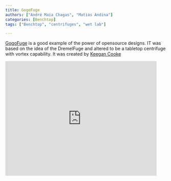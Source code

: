 ```yaml
---
title: GogoFuge
authors: ["André Maia Chagas", "Matias Andina"]
categories: [Benchtop]
tags: ["Benchtop", "centrifuges", "wet lab"]

---
```


[GogoFuge](https://diybio.org/2012/06/12/gogofuge/) is a good example of the power of opensource designs. IT was based on the idea of the DremelFuge and altered to be a tabletop centrifuge with vortex capability. It was created by [Keegan Cooke](fablabatschool.org/profile/KeeganCooke)


<iframe width="474" height="360" src="https://www.youtube.com/embed/Qcl04sqXqY4" frameborder="0" allow="accelerometer; autoplay; encrypted-media; gyroscope; picture-in-picture" allowfullscreen></iframe>
